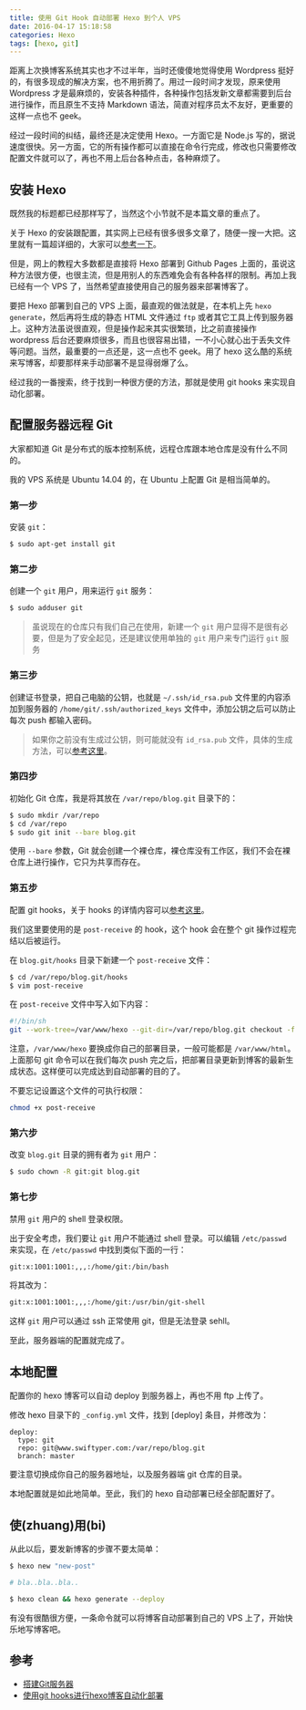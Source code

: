 ```yaml
---
title: 使用 Git Hook 自动部署 Hexo 到个人 VPS
date: 2016-04-17 15:18:58
categories: Hexo
tags: [hexo, git]
---
```


距离上次换博客系统其实也才不过半年，当时还傻傻地觉得使用 Wordpress 挺好的，有很多现成的解决方案，也不用折腾了。用过一段时间才发现，原来使用 Wordpress 才是最麻烦的，安装各种插件，各种操作包括发新文章都需要到后台进行操作，而且原生不支持 Markdown 语法，简直对程序员太不友好，更重要的这样一点也不 geek。

经过一段时间的纠结，最终还是决定使用 Hexo。一方面它是 Node.js 写的，据说速度很快。另一方面，它的所有操作都可以直接在命令行完成，修改也只需要修改配置文件就可以了，再也不用上后台各种点击，各种麻烦了。

<!-- more -->

## 安装 Hexo

既然我的标题都已经那样写了，当然这个小节就不是本篇文章的重点了。

关于 Hexo 的安装跟配置，其实网上已经有很多很多文章了，随便一搜一大把。这里就有一篇超详细的，大家可以[参考一下](http://ibruce.info/2013/11/22/hexo-your-blog/)。

但是，网上的教程大多数都是直接将 Hexo 部署到 Github Pages 上面的，虽说这种方法很方便，也很主流，但是用别人的东西难免会有各种各样的限制。再加上我已经有一个 VPS 了，当然希望直接使用自己的服务器来部署博客了。

要把 Hexo 部署到自己的 VPS 上面，最直观的做法就是，在本机上先 `hexo generate`，然后再将生成的静态 HTML 文件通过 `ftp` 或者其它工具上传到服务器上。这种方法虽说很直观，但是操作起来其实很繁琐，比之前直接操作 wordpress 后台还要麻烦很多，而且也很容易出错，一不小心就心出于丢失文件等问题。当然，最重要的一点还是，这一点也不 geek。用了 hexo 这么酷的系统来写博客，却要那样来手动部署不是显得弱爆了么。

经过我的一番搜索，终于找到一种很方便的方法，那就是使用 git hooks 来实现自动化部署。

## 配置服务器远程 Git

大家都知道 Git 是分布式的版本控制系统，远程仓库跟本地仓库是没有什么不同的。

我的 VPS 系统是 Ubuntu 14.04 的，在 Ubuntu 上配置 Git 是相当简单的。

### 第一步
安装 `git`：

```bash
$ sudo apt-get install git
```

### 第二步
创建一个 `git` 用户，用来运行 `git` 服务：

```bash
$ sudo adduser git
```

> 虽说现在的仓库只有我们自己在使用，新建一个 `git` 用户显得不是很有必要，但是为了安全起见，还是建议使用单独的 `git` 用户来专门运行 `git` 服务

### 第三步
创建证书登录，把自己电脑的公钥，也就是 `~/.ssh/id_rsa.pub` 文件里的内容添加到服务器的 `/home/git/.ssh/authorized_keys` 文件中，添加公钥之后可以防止每次 push 都输入密码。

> 如果你之前没有生成过公钥，则可能就没有 `id_rsa.pub` 文件，具体的生成方法，可以[参考这里](https://help.github.com/articles/generating-a-new-ssh-key-and-adding-it-to-the-ssh-agent/)。

### 第四步
初始化 Git 仓库，我是将其放在 `/var/repo/blog.git` 目录下的：

```bash
$ sudo mkdir /var/repo
$ cd /var/repo
$ sudo git init --bare blog.git
```

使用 `--bare` 参数，Git 就会创建一个裸仓库，裸仓库没有工作区，我们不会在裸仓库上进行操作，它只为共享而存在。

### 第五步

配置 git hooks，关于 hooks 的详情内容可以[参考这里](https://git-scm.com/book/zh/v2/%E8%87%AA%E5%AE%9A%E4%B9%89-Git-Git-%E9%92%A9%E5%AD%90)。

我们这里要使用的是 `post-receive` 的 hook，这个 hook 会在整个 git 操作过程完结以后被运行。

在 `blog.git/hooks` 目录下新建一个 `post-receive` 文件：

```bash
$ cd /var/repo/blog.git/hooks
$ vim post-receive
```

在 `post-receive` 文件中写入如下内容：

```bash
#!/bin/sh
git --work-tree=/var/www/hexo --git-dir=/var/repo/blog.git checkout -f
```

注意，`/var/www/hexo` 要换成你自己的部署目录，一般可能都是 `/var/www/html`。上面那句 git 命令可以在我们每次 push 完之后，把部署目录更新到博客的最新生成状态。这样便可以完成达到自动部署的目的了。

不要忘记设置这个文件的可执行权限：
```bash
chmod +x post-receive
```

### 第六步

改变 `blog.git` 目录的拥有者为 `git` 用户：

```bash
$ sudo chown -R git:git blog.git
```

### 第七步

禁用 `git` 用户的 shell 登录权限。

出于安全考虑，我们要让 `git` 用户不能通过 shell 登录。可以编辑 `/etc/passwd` 来实现，在 `/etc/passwd` 中找到类似下面的一行：

```bash
git:x:1001:1001:,,,:/home/git:/bin/bash
```

将其改为：

```bash
git:x:1001:1001:,,,:/home/git:/usr/bin/git-shell
```

这样 `git` 用户可以通过 ssh 正常使用 git，但是无法登录 sehll。

至此，服务器端的配置就完成了。

## 本地配置

配置你的 hexo 博客可以自动 deploy 到服务器上，再也不用 ftp 上传了。

修改 hexo 目录下的 `_config.yml` 文件，找到 [deploy] 条目，并修改为：

```
deploy:
  type: git
  repo: git@www.swiftyper.com:/var/repo/blog.git
  branch: master
```

要注意切换成你自己的服务器地址，以及服务器端 git 仓库的目录。

本地配置就是如此地简单。至此，我们的 hexo 自动部署已经全部配置好了。

## 使(zhuang)用(bi)

从此以后，要发新博客的步骤不要太简单：

```bash
$ hexo new "new-post"

# bla..bla..bla..

$ hexo clean && hexo generate --deploy
```

有没有很酷很方便，一条命令就可以将博客自动部署到自己的 VPS 上了，开始快乐地写博客吧。

## 参考

* [搭建Git服务器](http://www.liaoxuefeng.com/wiki/0013739516305929606dd18361248578c67b8067c8c017b000/00137583770360579bc4b458f044ce7afed3df579123eca000)
* [使用git hooks进行hexo博客自动化部署](http://sumyblog.me/2015/11/02/use-git-hooks-for-hexo-automatic-deployment/)


